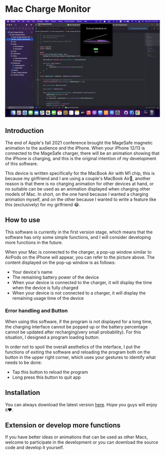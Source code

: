 # Mac Charge Monitor
![](https://github.com/HuangRunHua/Mac-Charge-Monitor/blob/main/Mac%20Charge%20Monitor/Resources/cover.png)

## Introduction
The end of Apple's fall 2021 conference brought the MageSafe magnetic animation to the audience and the iPhone. When your iPhone 12/13 is connected to the MageSafe charger, there will be an animation showing that the iPhone is charging, and this is the original intention of my development of this software.

This device is written specifically for the MacBook Air with M1 chip, this is because my girlfriend and I are using a couple's MacBook Air👀, another reason is that there is no charging animation for other devices at hand, or no suitable can be used as an animation displayed when charging other models of Mac. In short, on the one hand because I wanted a charging animation myself, and on the other because I wanted to write a feature like this (exclusively) for my girlfriend 😂.

## How to use
This software is currently in the first version stage, which means that the software has only some simple functions, and I will consider developing more functions in the future.

When your Mac is connected to the charger, a pop-up window similar to AirPods on the iPhone will appear, you can refer to the picture above.
The content displayed on the pop-up window is as follows:
- Your device's name
- The remaining battery power of the device
- When your device is connected to the charger, it will display the time when the device is fully charged
- When your device is not connected to a charger, it will display the remaining usage time of the device

### Error handling and Button
When using this software, if the program is not displayed for a long time, the charging interface cannot be popped up or the battery percentage cannot be updated after recharging(very small probability). For this situation, I designed a program loading button. 

In order not to spoil the overall aesthetics of the interface, I put the functions of exiting the software and reloading the program both on the button in the upper right corner, which uses your gestures to identify what needs to be done:
- Tap this button to reload the program
- Long press this button to quit app

## Installation
You can always download the latest version [here](https://github.com/HuangRunHua/Mac-Charge-Monitor/releases). Hope you guys will enjoy it❤️.

## Extension or develop more functions
If you have better ideas or animations that can be used as other Macs, welcome to participate in the development or you can download the source code and develop it yourself.
